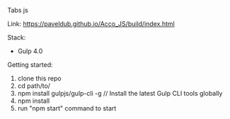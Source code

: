 ﻿Tabs js

Link: https://paveldub.github.io/Acco_JS/build/index.html

Stack:
 - Gulp 4.0
 
Getting started:

1. clone this repo
2. cd path/to/
3. npm install gulpjs/gulp-cli -g  // Install the latest Gulp CLI tools globally
4. npm install
6. run "npm start" command to start


